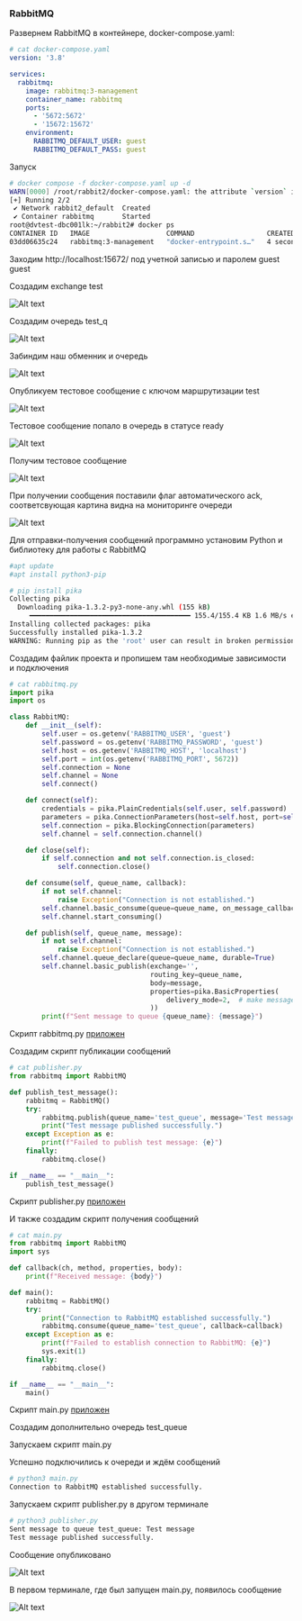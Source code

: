 ### RabbitMQ
Развернем RabbitMQ в контейнере, docker-compose.yaml:

```yaml
# cat docker-compose.yaml
version: '3.8'

services:
  rabbitmq:
    image: rabbitmq:3-management
    container_name: rabbitmq
    ports:
      - '5672:5672'
      - '15672:15672'
    environment:
      RABBITMQ_DEFAULT_USER: guest
      RABBITMQ_DEFAULT_PASS: guest
```
Запуск
```sh
# docker compose -f docker-compose.yaml up -d
WARN[0000] /root/rabbit2/docker-compose.yaml: the attribute `version` is obsolete, it will be ignored, please remove it to avoid potential confusion
[+] Running 2/2
 ✔ Network rabbit2_default  Created                                                                                                                     0.1s
 ✔ Container rabbitmq       Started                                                                                                                     0.4s
root@dvtest-dbc001lk:~/rabbit2# docker ps
CONTAINER ID   IMAGE                   COMMAND                  CREATED         STATUS         PORTS                                                                                                                                                 NAMES
03dd06635c24   rabbitmq:3-management   "docker-entrypoint.s…"   4 seconds ago   Up 3 seconds   4369/tcp, 5671/tcp, 0.0.0.0:5672->5672/tcp, :::5672->5672/tcp, 15671/tcp, 15691-15692/tcp, 25672/tcp, 0.0.0.0:15672->15672/tcp, :::15672->15672/tcp   rabbitmq
```
Заходим http://localhost:15672/ под учетной записью и паролем guest guest

Создадим exchange test

![Alt text](test_ex.png?raw=true "test_ex")

Создадим очередь test_q

![Alt text](test_q_manual.png?raw=true "test_q_manual")

Забиндим наш обменник и очередь

![Alt text](bind_manual.png?raw=true "bind_manual")

Опубликуем тестовое сообщение с ключом маршрутизации test

![Alt text](pub_test_mess.png?raw=true "pub_test_mess")

Тестовое сообщение попало в очередь в статусе ready

![Alt text](ready_test_mess_unack.png?raw=true "ready_test_mess_unack")


Получим тестовое сообщение 

![Alt text](get_test_mess.png?raw=true "get_test_mess")


При получении сообщения поставили флаг автоматического ack, соответсвующая картина видна на мониторинге очереди

![Alt text](test_ack.png?raw=true "test_ack")

Для отправки-получения сообщений программно установим Python и библиотеку для работы с RabbitMQ
```sh
#apt update
#apt install python3-pip

# pip install pika
Collecting pika
  Downloading pika-1.3.2-py3-none-any.whl (155 kB)
     ━━━━━━━━━━━━━━━━━━━━━━━━━━━━━━━━━━━━━━━━ 155.4/155.4 KB 1.6 MB/s eta 0:00:00
Installing collected packages: pika
Successfully installed pika-1.3.2
WARNING: Running pip as the 'root' user can result in broken permissions and conflicting behaviour with the system package manager. It is recommended to use a virtual environment instead: https://pip.pypa.io/warnings/venv
```
Создадим файлик проекта и пропишем там необходимые зависимости и подключения
```python
# cat rabbitmq.py
import pika
import os

class RabbitMQ:
    def __init__(self):
        self.user = os.getenv('RABBITMQ_USER', 'guest')
        self.password = os.getenv('RABBITMQ_PASSWORD', 'guest')
        self.host = os.getenv('RABBITMQ_HOST', 'localhost')
        self.port = int(os.getenv('RABBITMQ_PORT', 5672))
        self.connection = None
        self.channel = None
        self.connect()

    def connect(self):
        credentials = pika.PlainCredentials(self.user, self.password)
        parameters = pika.ConnectionParameters(host=self.host, port=self.port, credentials=credentials)
        self.connection = pika.BlockingConnection(parameters)
        self.channel = self.connection.channel()

    def close(self):
        if self.connection and not self.connection.is_closed:
            self.connection.close()

    def consume(self, queue_name, callback):
        if not self.channel:
            raise Exception("Connection is not established.")
        self.channel.basic_consume(queue=queue_name, on_message_callback=callback, auto_ack=True)
        self.channel.start_consuming()

    def publish(self, queue_name, message):
        if not self.channel:
            raise Exception("Connection is not established.")
        self.channel.queue_declare(queue=queue_name, durable=True)
        self.channel.basic_publish(exchange='',
                                   routing_key=queue_name,
                                   body=message,
                                   properties=pika.BasicProperties(
                                       delivery_mode=2,  # make message persistent
                                   ))
        print(f"Sent message to queue {queue_name}: {message}")
```

Скрипт rabbitmq.py [приложен](https://github.com/ole-vep/otus_nosql/blob/main/13/rabbitmq.py)

Создадим скрипт публикации сообщений
```python
# cat publisher.py
from rabbitmq import RabbitMQ

def publish_test_message():
    rabbitmq = RabbitMQ()
    try:
        rabbitmq.publish(queue_name='test_queue', message='Test message')
        print("Test message published successfully.")
    except Exception as e:
        print(f"Failed to publish test message: {e}")
    finally:
        rabbitmq.close()

if __name__ == "__main__":
    publish_test_message()
```
Скрипт publisher.py [приложен](https://github.com/ole-vep/otus_nosql/blob/main/13/publisher.py)

И также создадим скрипт получения сообщений
```python
# cat main.py
from rabbitmq import RabbitMQ
import sys

def callback(ch, method, properties, body):
    print(f"Received message: {body}")

def main():
    rabbitmq = RabbitMQ()
    try:
        print("Connection to RabbitMQ established successfully.")
        rabbitmq.consume(queue_name='test_queue', callback=callback)
    except Exception as e:
        print(f"Failed to establish connection to RabbitMQ: {e}")
        sys.exit(1)
    finally:
        rabbitmq.close()

if __name__ == "__main__":
    main()
```

Скрипт main.py [приложен](https://github.com/ole-vep/otus_nosql/blob/main/13/main.py)

Создадим дополнительно очередь test_queue

Запускаем скрипт main.py

Успешно подключились к очереди и ждём сообщений

```sh
# python3 main.py
Connection to RabbitMQ established successfully.
```
Запускаем скрипт publisher.py в другом терминале
```sh
# python3 publisher.py
Sent message to queue test_queue: Test message
Test message published successfully.
```
Сообщение опубликовано

![Alt text](pub_succ.png?raw=true "pub_succ")

В первом терминале, где был запущен main.py, появилось сообщение

![Alt text](rec_mess.png?raw=true "rec_mess")


